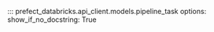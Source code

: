 ::: prefect_databricks.api_client.models.pipeline_task
    options:
      show_if_no_docstring: True
